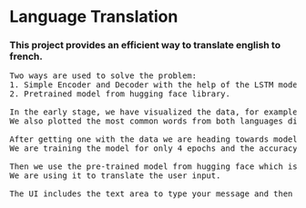 <h1>Language Translation</h1>

<h3>This project provides an efficient way to translate english to french.</h3>

<pre>
Two ways are used to solve the problem:
1. Simple Encoder and Decoder with the help of the LSTM model.
2. Pretrained model from hugging face library.

In the early stage, we have visualized the data, for example, the length of words in both the languages.
We also plotted the most common words from both languages discarding stopwords.

After getting one with the data we are heading towards model building. At first, we are building a simple encoder-decoder model with LSTM.
We are training the model for only 4 epochs and the accuracy is 91%. Of course, we can make a model bit more complex by stacking several LSTM models but again it will take a lot of time to train the model.

Then we use the pre-trained model from hugging face which is already been trained on the data (English to French).
We are using it to translate the user input.

The UI includes the text area to type your message and then the corresponding translated text would be shown next to it.


</pre>